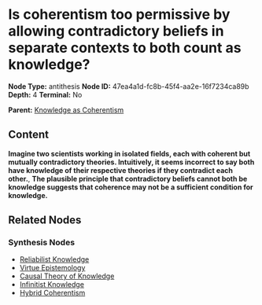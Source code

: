 # Is coherentism too permissive by allowing contradictory beliefs in separate contexts to both count as knowledge?

**Node Type:** antithesis
**Node ID:** 47ea4a1d-fc8b-45f4-aa2e-16f7234ca89b
**Depth:** 4
**Terminal:** No

**Parent:** [Knowledge as Coherentism](knowledge-as-coherentism-synthesis-f78ef962-88a2-4aef-b3e5-4ff696bfae3c.md)

## Content

**Imagine two scientists working in isolated fields, each with coherent but mutually contradictory theories. Intuitively, it seems incorrect to say both have knowledge of their respective theories if they contradict each other.**, **The plausible principle that contradictory beliefs cannot both be knowledge suggests that coherence may not be a sufficient condition for knowledge.**

## Related Nodes

### Synthesis Nodes

- [Reliabilist Knowledge](reliabilist-knowledge-synthesis-8724c4b1-b17b-48e3-a4b3-8f45a6673e0a.md)
- [Virtue Epistemology](virtue-epistemology-synthesis-d17ca733-6eb5-4b17-90a3-f1af48e62383.md)
- [Causal Theory of Knowledge](causal-theory-of-knowledge-synthesis-348a958b-8b25-469a-92f9-bf70009c1311.md)
- [Infinitist Knowledge](infinitist-knowledge-synthesis-b31afda9-dfe5-48ae-a2fe-cf17d3d2af22.md)
- [Hybrid Coherentism](hybrid-coherentism-synthesis-8a0996bb-f3bf-455d-84f9-1b39457ec4cd.md)
